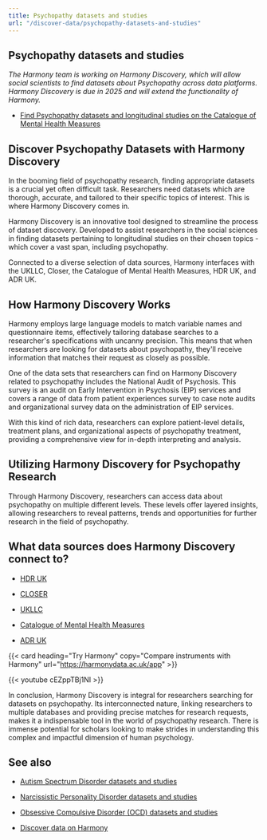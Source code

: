 ```yaml
---
title: Psychopathy datasets and studies
url: "/discover-data/psychopathy-datasets-and-studies"
---
```


## Psychopathy datasets and studies

*The Harmony team is working on Harmony Discovery, which will allow social scientists to find datasets about Psychopathy across data platforms. Harmony Discovery is due in 2025 and will extend the functionality of Harmony.*

* [Find Psychopathy datasets and longitudinal studies on the Catalogue of Mental Health Measures](https://www.cataloguementalhealth.ac.uk/?content=search&query=Topic:psychopathy)

## Discover Psychopathy Datasets with Harmony Discovery

In the booming field of psychopathy research, finding appropriate datasets is a crucial yet often difficult task. Researchers need datasets which are thorough, accurate, and tailored to their specific topics of interest. This is where Harmony Discovery comes in.

Harmony Discovery is an innovative tool designed to streamline the process of dataset discovery. Developed to assist researchers in the social sciences in finding datasets pertaining to longitudinal studies on their chosen topics - which cover a vast span, including psychopathy.

Connected to a diverse selection of data sources, Harmony interfaces with the UKLLC, Closer, the Catalogue of Mental Health Measures, HDR UK, and ADR UK.

## How Harmony Discovery Works

Harmony employs large language models to match variable names and questionnaire items, effectively tailoring database searches to a researcher's specifications with uncanny precision. This means that when researchers are looking for datasets about psychopathy, they'll receive information that matches their request as closely as possible.

One of the data sets that researchers can find on Harmony Discovery related to psychopathy includes the National Audit of Psychosis. This survey is an audit on Early Intervention in Psychosis (EIP) services and covers a range of data from patient experiences survey to case note audits and organizational survey data on the administration of EIP services.

With this kind of rich data, researchers can explore patient-level details, treatment plans, and organizational aspects of psychopathy treatment, providing a comprehensive view for in-depth interpreting and analysis.

## Utilizing Harmony Discovery for Psychopathy Research

Through Harmony Discovery, researchers can access data about psychopathy on multiple different levels. These levels offer layered insights, allowing researchers to reveal patterns, trends and opportunities for further research in the field of psychopathy.


## What data sources does Harmony Discovery connect to?

* [HDR UK](https://www.healthdatagateway.org/)

* [CLOSER](https://closer.ac.uk/)

* [UKLLC](https://explore.ukllc.ac.uk)

* [Catalogue of Mental Health Measures](https://www.cataloguementalhealth.ac.uk/)

* [ADR UK](https://www.adruk.org/data-access/data-catalogue/)

{{< card heading="Try Harmony" copy="Compare instruments with Harmony" url="https://harmonydata.ac.uk/app" >}}

{{< youtube cEZppTBj1NI >}}


In conclusion, Harmony Discovery is integral for researchers searching for datasets on psychopathy. Its interconnected nature, linking researchers to multiple databases and providing precise matches for research requests, makes it a indispensable tool in the world of psychopathy research. There is immense potential for scholars looking to make strides in understanding this complex and impactful dimension of human psychology.

## See also

* [Autism Spectrum Disorder datasets and studies](/discover-data/autism-spectrum-disorder-datasets-and-studies)

* [Narcissistic Personality Disorder datasets and studies](/discover-data/narcissistic-personality-disorder-datasets-and-studies)

* [Obsessive Compulsive Disorder (OCD) datasets and studies](/discover-data/obsessive-compulsive-disorder-(ocd)-datasets-and-studies)

* [Discover data on Harmony](/discover-data/)